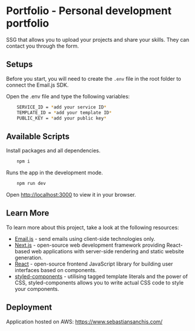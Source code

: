 # Portfolio -  Personal development portfolio

SSG that allows you to upload your projects and share your skills. They can contact you through the form.

## Setups

Before you start, you will need to create the <code>.env</code> file in the root folder to connect the Email.js SDK.

Open the .env file and type the following variables:

```bash
    SERVICE_ID = *add your service ID*
    TEMPLATE_ID = *add your template ID*
    PUBLIC_KEY = *add your public key*
```

## Available Scripts

Install packages and all dependencies.

```bash
    npm i
```

Runs the app in the development mode.

```bash
    npm run dev
```

Open [http://localhost:3000](http://localhost:3000) to view it in your browser.

## Learn More

To learn more about this project, take a look at the following resources:

- [Email.js](https://www.emailjs.com/) - send emails using client-side technologies only.
- [Next.js](https://nextjs.org/) - open-source web development framework providing React-based web applications with server-side rendering and static website generation.
- [React](https://reactjs.org/) - open-source frontend JavaScript library for building user interfaces based on components.
- [styled-components](https://styled-components.com/) - utilising tagged template literals and the power of CSS, styled-components allows you to write actual CSS code to style your components.

## Deployment

Application hosted on AWS: https://www.sebastiansanchis.com/
